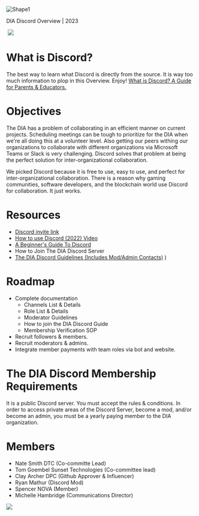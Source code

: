 ![Shape1](RackMultipart20230508-1-idgln_html_926188c28ecc1564.gif)

DIA Discord Overview | 2023

­ ![](RackMultipart20230508-1-idgln_html_6fc70535ea91dbfb.png)

# What is Discord?

The best way to learn what Discord is directly from the source. It is way too much information to plop in this Overview. Enjoy! [What is Discord? A Guide for Parents & Educators.](https://discord.com/safety/360044149331-what-is-discord)

# Objectives

The DIA has a problem of collaborating in an efficient manner on current projects. Scheduling meetings can be tough to prioritize for the DIA when we're all doing this at a volunteer level. Also getting our peers withing our organizations to collaborate with different organizations via Microsoft Teams or Slack is very challenging. Discord solves that problem at being the perfect solution for inter-organizational collaboration.

We picked Discord because it is free to use, easy to use, and perfect for inter-organizational collaboration. There is a reason why gaming communities, software developers, and the blockchain world use Discord for collaboration. It just works.

# Resources

- [Discord invite link](https://discord.gg/btMnH7GqMa)
- [How to use Discord (2022) Video](https://www.google.com/url?sa=t&rct=j&q=&esrc=s&source=web&cd=&cad=rja&uact=8&ved=2ahUKEwjiz6fyh-b-AhVNFFkFHdRNCeUQFnoECBgQAw&url=https%3A%2F%2Fwww.youtube.com%2Fwatch%3Fv%3DOIqyPJQAgT4&usg=AOvVaw180l_QrEGjoK6IBIXXgEBs)
- [A Beginner's Guide To Discord](https://www.google.com/url?sa=t&rct=j&q=&esrc=s&source=web&cd=&cad=rja&uact=8&ved=2ahUKEwjiz6fyh-b-AhVNFFkFHdRNCeUQFnoECBMQAQ&url=https%3A%2F%2Fsupport.discord.com%2Fhc%2Fen-us%2Farticles%2F360045138571-Beginner-s-Guide-to-Discord&usg=AOvVaw2Y_u9W0Kssr2aNB5zSB5mv)
- How to Join The DIA Discord Server
- [The DIA Discord Guidelines (Includes Mod/Admin Contacts)](https://github.com/DTC-Inc/diadocs/blob/main/DIA%20Discord/DIA%20Discord%20Guidelines.md)
)

# Roadmap

- Complete documentation
  - Channels List & Details
  - Role List & Details
  - Moderator Guidelines
  - How to join the DIA Discord Guide
  - Membership Verification SOP
- Recruit followers & members.
- Recruit moderators & admins.
- Integrate member payments with team roles via bot and website.

# The DIA Discord Membership Requirements

It is a public Discord server. You must accept the rules & conditions. In order to access private areas of the Discord Server, become a mod, and/or become an admin, you must be a yearly paying member to the DIA organization.

# Members

- Nate Smith DTC (Co-committe Lead)
- Tom Goembel Sunset Technologies (Co-committee lead)
- Clay Archer DPC (Github Approver & Influencer)
- Ryan Mathur (Discord Mod)
- Spencer NOVA (Member)
- Michelle Hambridge (Communications Director)

![](RackMultipart20230508-1-idgln_html_d70e405a19583fa.png)
